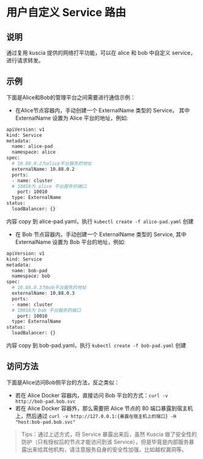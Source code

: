 # 用户自定义 Service 路由

## 说明
通过复用 kuscia 提供的网络打平功能，可以在 alice 和 bob 中自定义 service，进行请求转发。

## 示例
下面是Alice和Bob的管理平台之间需要进行通信示例：

- 在Alice节点容器内，手动创建一个 ExternalName 类型的 Service， 其中 ExternalName 设置为 Alice 平台的地址，例如:
```bash
apiVersion: v1
kind: Service
metadata:
  name: alice-pad
  namespace: alice
spec:
  # 10.88.0.2为alice平台服务的地址
  externalName: 10.88.0.2
  ports:
  - name: cluster
  # 10010为 alice 平台服务的端口
    port: 10010
  type: ExternalName
status:
  loadBalancer: {}
```
内容 copy 到 alice-pad.yaml，执行 `kubectl create -f alice-pad.yaml` 创建

- 在 Bob 节点容器内，手动创建一个 ExternalName 类型的 Service, 其中 ExternalName 设置为 Bob 平台的地址，例如:
```bash
apiVersion: v1
kind: Service
metadata:
  name: bob-pad
  namespace: bob
spec:
  # 10.88.0.3为bob平台服务的地址
  externalName: 10.88.0.3
  ports:
  - name: cluster
  # 10010为 bob 平台服务的端口
    port: 10010
  type: ExternalName
status:
  loadBalancer: {}
```
内容 copy 到 bob-pad.yaml，执行 `kubectl create -f bob-pad.yaml` 创建

## 访问方法
下面是Alice访问Bob侧平台的方法，反之类似：

- 若在 Alice Docker 容器内，直接访问 Bob 平台的方式：`curl -v http://bob-pad.bob.svc`
- 若在 Alice Docker 容器外，那么需要把 Alice 节点的 80 端口暴露到宿主机上，然后通过 `curl -v http://127.0.0.1:{暴露在宿主机上的端口} -H "host:bob-pad.bob.svc"`

> Tips：通过上述方式，将 Service 暴露出来后，虽然 Kuscia 做了安全性的防护（只有授权后的节点才能访问到该 Service），但是毕竟是内部服务暴露出来给其他机构，请注意服务自身的安全性加强，比如越权漏洞等。